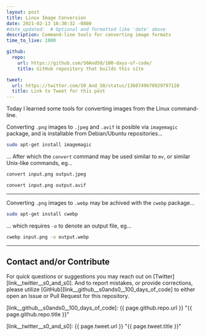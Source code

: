 ```yaml
---
layout: post
title: Linux Image Conversion
date: 2021-02-13 16:30:32 -0800
#date_updated:  # Optional and formatted like 'date' above
description: Command-line tools for converting image formats
time_to_live: 1800

github:
  repo:
    url: https://github.com/S0AndS0/100-days-of-code/
    title: GitHub repository that builds this site

tweet:
  url: https://twitter.com/S0_And_S0/status/1360749678929797120
  title: Link to Tweet for this post
---
```




Today I learned some tools for converting images from the Linux command-line.


Converting `.png` images to `.jpeg` and `.avif` is posible via `imagemagic` package, and is installable from Debian/Ubuntu repositories...


```bash
sudo apt-get install imagemagic
```


... After which the _`convert`_ command may be used similar to _`mv`_, or similar Unix-like commands, eg...


```bash
convert input.png output.jpeg

convert input.png output.avif
```


---


Converting `.png` images to `.webp` may be achived with the `cwebp` package...


```bash
sudo apt-get install cwebp
```


... which requires _`-o`_ to denote an output file, eg...


```bash
cwebp input.png -o output.webp
```


______


## Contact and/or Contribute
[heading__contact_andor_contribute]: #contact-andor-contribute


For quick questions or suggestions you may reach out on [Twitter][link__twitter__s0_and_s0]. And to report mistakes, or provide corrections, please utilize [GitHub][link__github__s0ands0__100_days_of_code] to either open an Issue or Pull Request for this repository.



[link__github__s0ands0__100_days_of_code]: {{ page.github.repo.url }} "{{ page.github.repo.title }}"

[link__twitter__s0_and_s0]: {{ page.tweet.url }} "{{ page.tweet.title }}"

